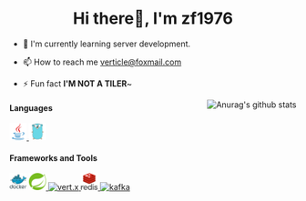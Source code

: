 <h1 align="center">Hi there👋, I'm zf1976</h1>

- 🌱 I'm currently learning server development.
- 📫 How to reach me [verticle@foxmail.com](mailto:verticle@foxmail.com)
- ⚡ Fun fact **I'M NOT A TILER**~

  <img align="right" src="https://github-readme-stats.anuraghazra1.vercel.app/api?username=zf1976&count_private=true&show_icons=true&include_all_commits=true&theme=tokyonight" alt="Anurag's github stats" />

<h4 align="left">Languages</h4>
<p align="left">
<a href="https://adoptopenjdk.net/" target="_blank"><img src="https://raw.githubusercontent.com/devicons/devicon/master/icons/java/java-original.svg" alt="java" width="30" height="30"/> </a> 
<!-- <a href="https://www.rust-lang.org/" target="_blank"> <img src="http://rust-lang.org/logos/rust-logo-32x32.png" alt="rust" width="30" height="30"/> </a>   -->
<a href="https://golang.org" target="_blank"> <img src="https://raw.githubusercontent.com/devicons/devicon/master/icons/go/go-original.svg" alt="go" width="30" height="30"/> </a> 
</p>


<h4 align="left">Frameworks and Tools</h4>
<p align="left">
<a href="https://www.docker.com/" target="_blank"> <img src="https://raw.githubusercontent.com/devicons/devicon/master/icons/docker/docker-original-wordmark.svg" alt="docker" width="30" height="30"/></a> <a href="https://spring.io/" target="_blank"> <img src="https://raw.githubusercontent.com/devicons/devicon/master/icons/spring/spring-original.svg" alt="spring" width="30" height="30"/> </a><a href="https://vertx.io/" target="_blank"> <img src="https://vertx.io/favicons/favicon.ico" alt="vert.x" width="30" height="30"/> </a> <a href="https://redis.io" target="_blank"> <img src="https://raw.githubusercontent.com/devicons/devicon/master/icons/redis/redis-original-wordmark.svg" alt="redis" width="30" height="30"/> </a> <a href="https://www.jetbrains.com/" target="_blank"> <img src="https://www.jetbrains.com/favicon-32x32.png" style="background:write" alt="kafka" width="30" height="30"/> </a> </p>
